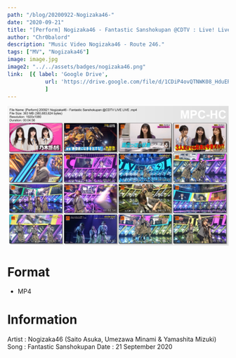 ```yaml
---
path: "/blog/20200922-Nogizaka46-"
date: "2020-09-21"
title: "[Perform] Nogizaka46 - Fantastic Sanshokupan @CDTV : Live! Live!"
author: "Chr0balord"
description: "Music Video Nogizaka46 - Route 246."
tags: ["MV", "Nogizaka46"]
image: image.jpg
image2: "../../assets/badges/nogizaka46.png"
link:  [{ label: 'Google Drive', 
            url: 'https://drive.google.com/file/d/1CDiP4ovQTNWK08_HduER_ZcK3Hc14Nzh/view?usp=sharing' }, 
            ]
---
```


![[Perform] Fantastic Sanshokupan](./image.jpg)

# Format

- MP4

# Information

Artist : Nogizaka46 (Saito Asuka, Umezawa Minami & Yamashita Mizuki) <br>
Song   : Fantastic Sanshokupan
Date   : 21 September 2020
